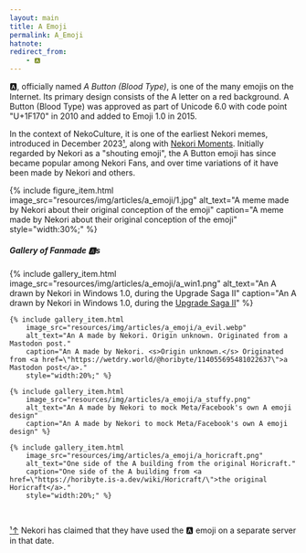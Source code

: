 ```yaml
---
layout: main
title: A Emoji
permalink: A_Emoji
hatnote:
redirect_from:
    - 🅰️
---
```


🅰️, officially named *A Button (Blood Type)*, is one of the many emojis on the Internet. Its primary design consists of the A letter on a red background. A Button (Blood Type) was approved as part of Unicode 6.0 with code point "U+1F170" in 2010 and added to Emoji 1.0 in 2015.

In the context of NekoCulture, it is one of the earliest Nekori memes, introduced in December 2023[&sup1;](#notec1), along with [Nekori Moments](Nekori_Moments). Initially regarded by Nekori as a "shouting emoji", the A Button emoji has since became popular among Nekori Fans, and over time variations of it have been made by Nekori and others.

{% include figure_item.html 
    image_src="resources/img/articles/a_emoji/1.jpg" 
    alt_text="A meme made by Nekori about their original conception of the emoji" 
    caption="A meme made by Nekori about their original conception of the emoji"
    style="width:30%;" %}

##### Gallery of Fanmade 🅰️s

<div class="wiki-gallery">
    {% include gallery_item.html 
        image_src="resources/img/articles/a_emoji/a_win1.png" 
        alt_text="An A drawn by Nekori in Windows 1.0, during the Upgrade Saga II" 
        caption="An A drawn by Nekori in Windows 1.0, during the <a href=\"https://www.youtube.com/watch?v=RS0vMHF5k8s\">Upgrade Saga II</a>" %}

    {% include gallery_item.html 
        image_src="resources/img/articles/a_emoji/a_evil.webp" 
        alt_text="An A made by Nekori. Origin unknown. Originated from a Mastodon post." 
        caption="An A made by Nekori. <s>Origin unknown.</s> Originated from <a href=\"https://wetdry.world/@horibyte/114055695481022637\">a Mastodon post</a>."
        style="width:20%;" %}

    {% include gallery_item.html 
        image_src="resources/img/articles/a_emoji/a_stuffy.png" 
        alt_text="An A made by Nekori to mock Meta/Facebook's own A emoji design" 
        caption="An A made by Nekori to mock Meta/Facebook's own A emoji design" %}

    {% include gallery_item.html 
        image_src="resources/img/articles/a_emoji/a_horicraft.png" 
        alt_text="One side of the A building from the original Horicraft." 
        caption="One side of the A building from <a href=\"https://horibyte.is-a.dev/wiki/Horicraft/\">the original Horicraft</a>."
        style="width:20%;" %}
</div><p>&nbsp;</p>
<p id="note"><a href="#notec1" id="notec1">&sup1;<span></span>&uparrow;</a> Nekori has claimed that they have used the 🅰️ emoji on a separate server in that date.</p>

